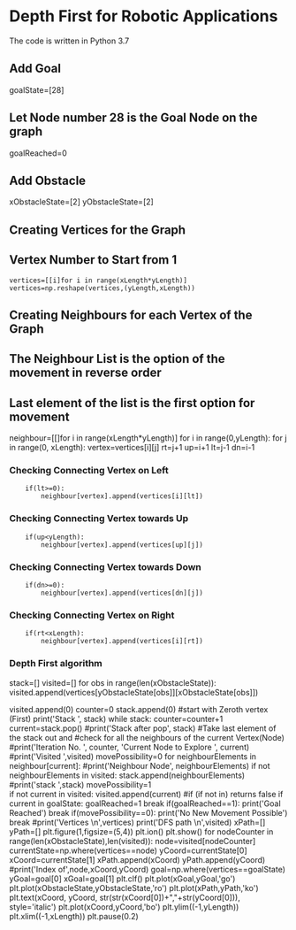 # Depth First for Robotic Applications
The code is written in Python 3.7
## Add Goal
goalState=[28] 
## Let Node number 28 is the Goal Node on the graph
goalReached=0
## Add Obstacle
xObstacleState=[2]
yObstacleState=[2]

## Creating Vertices for the Graph
## Vertex Number to Start from 1

    vertices=[[i]for i in range(xLength*yLength)]
    vertices=np.reshape(vertices,(yLength,xLength))

## Creating Neighbours for each Vertex of the Graph
## The Neighbour List is the option of the movement in reverse order
## Last element of the list is the first option for movement
neighbour=[[]for i in range(xLength*yLength)]
for i in range(0,yLength):
    for j in range(0, xLength):
        vertex=vertices[i][j]
        rt=j+1
        up=i+1
        lt=j-1
        dn=i-1
### Checking Connecting Vertex on Left
        if(lt>=0):
            neighbour[vertex].append(vertices[i][lt])
### Checking Connecting Vertex towards Up
        if(up<yLength):
            neighbour[vertex].append(vertices[up][j])
### Checking Connecting Vertex towards Down
        if(dn>=0):
            neighbour[vertex].append(vertices[dn][j])
### Checking Connecting Vertex on Right
        if(rt<xLength):
            neighbour[vertex].append(vertices[i][rt])
### Depth First algorithm
stack=[]
visited=[]
for obs in range(len(xObstacleState)):
    visited.append(vertices[yObstacleState[obs]][xObstacleState[obs]])
    
visited.append(0)
counter=0
stack.append(0) #start with Zeroth vertex (First)
print('Stack ', stack)
while stack:
    counter=counter+1
    current=stack.pop()
    #print('Stack after pop', stack)
    #Take last element of the stack out and 
    #check for all the neighbours of the current Vertex(Node)
    #print('Iteration No. ', counter, 'Current Node to Explore ', current)
    #print('Visited ',visited)
    movePossibility=0
    for neighbourElements in neighbour[current]:
        #print('Neighbour Node', neighbourElements)
        if not neighbourElements in visited:
            stack.append(neighbourElements)
            #print('stack ',stack)
            movePossibility=1          
        if not current in visited:
            visited.append(current) #if (if not in) returns false
        if current in goalState:
            goalReached=1
            break
    if(goalReached==1):
        print('Goal Reached')
        break
    if(movePossibility==0):
        print('No New Movement Possible')
        break
#print('Vertices \n',vertices)
print('DFS path \n',visited)
xPath=[]
yPath=[]
plt.figure(1,figsize=(5,4))
plt.ion()
plt.show()
for nodeCounter in range(len(xObstacleState),len(visited)):
    node=visited[nodeCounter]
    currentState=np.where(vertices==node)
    yCoord=currentState[0]
    xCoord=currentState[1]
    xPath.append(xCoord)
    yPath.append(yCoord)
    #print('Index of',node,xCoord,yCoord)
    goal=np.where(vertices==goalState)
    yGoal=goal[0]
    xGoal=goal[1]
    plt.clf()
    plt.plot(xGoal,yGoal,'go')
    plt.plot(xObstacleState,yObstacleState,'ro')
    plt.plot(xPath,yPath,'ko')
    plt.text(xCoord, yCoord, str(str(xCoord[0])+","+str(yCoord[0])), style='italic')
    plt.plot(xCoord,yCoord,'bo')
    plt.ylim((-1,yLength))
    plt.xlim((-1,xLength))
    plt.pause(0.2)
